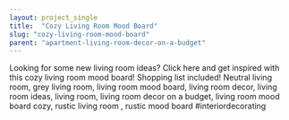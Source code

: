 ```yaml
---
layout: project_single
title:  "Cozy Living Room Mood Board"
slug: "cozy-living-room-mood-board"
parent: "apartment-living-room-decor-on-a-budget"
---
```

Looking for some new living room ideas? Click here and get inspired with this cozy living room mood board! Shopping list included! Neutral living room, grey living room, living room mood board, living room decor, living room ideas, living room, living room decor on a budget, living room mood board cozy, rustic living room , rustic mood board #interiordecorating